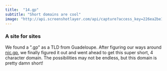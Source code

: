 ```yaml
---
title:  "14.gp"
subtitle: "Short domains are cool"
image: "http://api.screenshotlayer.com/api/capture?access_key=226ea2be1f838d57f8378f7749a508e1&url=http://14.gp&viewport=1440x900&width=1920"
---
```


### A site for sites

We found a ".gp" as a TLD from Guadeloupe. After figuring our ways around [nic.gp](http://nic.gp), we finally figured it out and went ahead to get this super short, 4 character domain. The possibilities may not be endless, but this domain is pretty damn short!